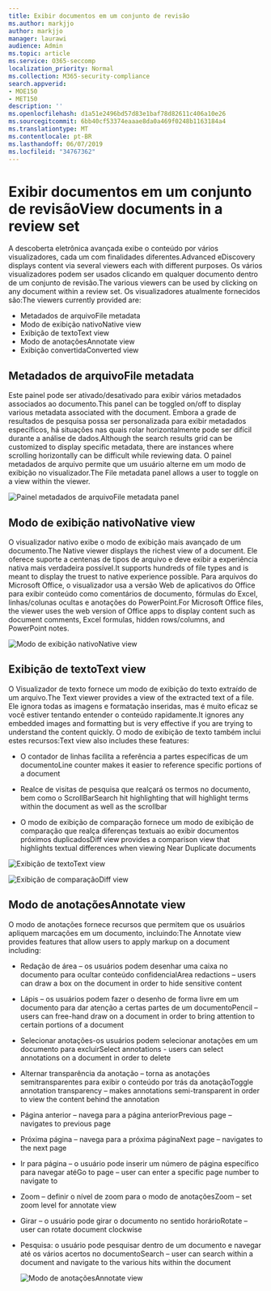 ```yaml
---
title: Exibir documentos em um conjunto de revisão
ms.author: markjjo
author: markjjo
manager: laurawi
audience: Admin
ms.topic: article
ms.service: O365-seccomp
localization_priority: Normal
ms.collection: M365-security-compliance
search.appverid:
- MOE150
- MET150
description: ''
ms.openlocfilehash: d1a51e2496bd57d83e1baf78d82611c406a10e26
ms.sourcegitcommit: 6bb40cf53374eaaae8da0a469f0248b1163184a4
ms.translationtype: MT
ms.contentlocale: pt-BR
ms.lasthandoff: 06/07/2019
ms.locfileid: "34767362"
---
```

# <a name="view-documents-in-a-review-set"></a><span data-ttu-id="f9b33-102">Exibir documentos em um conjunto de revisão</span><span class="sxs-lookup"><span data-stu-id="f9b33-102">View documents in a review set</span></span>

<span data-ttu-id="f9b33-103">A descoberta eletrônica avançada exibe o conteúdo por vários visualizadores, cada um com finalidades diferentes.</span><span class="sxs-lookup"><span data-stu-id="f9b33-103">Advanced eDiscovery displays content via several viewers each with different purposes.</span></span> <span data-ttu-id="f9b33-104">Os vários visualizadores podem ser usados clicando em qualquer documento dentro de um conjunto de revisão.</span><span class="sxs-lookup"><span data-stu-id="f9b33-104">The various viewers can be used by clicking on any document within a review set.</span></span> <span data-ttu-id="f9b33-105">Os visualizadores atualmente fornecidos são:</span><span class="sxs-lookup"><span data-stu-id="f9b33-105">The viewers currently provided are:</span></span>

- <span data-ttu-id="f9b33-106">Metadados de arquivo</span><span class="sxs-lookup"><span data-stu-id="f9b33-106">File metadata</span></span>
- <span data-ttu-id="f9b33-107">Modo de exibição nativo</span><span class="sxs-lookup"><span data-stu-id="f9b33-107">Native view</span></span>
- <span data-ttu-id="f9b33-108">Exibição de texto</span><span class="sxs-lookup"><span data-stu-id="f9b33-108">Text view</span></span>
- <span data-ttu-id="f9b33-109">Modo de anotações</span><span class="sxs-lookup"><span data-stu-id="f9b33-109">Annotate view</span></span>
- <span data-ttu-id="f9b33-110">Exibição convertida</span><span class="sxs-lookup"><span data-stu-id="f9b33-110">Converted view</span></span>

## <a name="file-metadata"></a><span data-ttu-id="f9b33-111">Metadados de arquivo</span><span class="sxs-lookup"><span data-stu-id="f9b33-111">File metadata</span></span>

<span data-ttu-id="f9b33-112">Este painel pode ser ativado/desativado para exibir vários metadados associados ao documento.</span><span class="sxs-lookup"><span data-stu-id="f9b33-112">This panel can be toggled on/off to display various metadata associated with the document.</span></span> <span data-ttu-id="f9b33-113">Embora a grade de resultados de pesquisa possa ser personalizada para exibir metadados específicos, há situações nas quais rolar horizontalmente pode ser difícil durante a análise de dados.</span><span class="sxs-lookup"><span data-stu-id="f9b33-113">Although the search results grid can be customized to display specific metadata, there are instances where scrolling horizontally can be difficult while reviewing data.</span></span> <span data-ttu-id="f9b33-114">O painel metadados de arquivo permite que um usuário alterne em um modo de exibição no visualizador.</span><span class="sxs-lookup"><span data-stu-id="f9b33-114">The File metadata panel allows a user to toggle on a view within the viewer.</span></span>

![<span data-ttu-id="f9b33-115">Painel metadados de arquivo</span><span class="sxs-lookup"><span data-stu-id="f9b33-115">File metadata panel</span></span>
](../media/Reviewimage2.png)

## <a name="native-view"></a><span data-ttu-id="f9b33-116">Modo de exibição nativo</span><span class="sxs-lookup"><span data-stu-id="f9b33-116">Native view</span></span>

<span data-ttu-id="f9b33-117">O visualizador nativo exibe o modo de exibição mais avançado de um documento.</span><span class="sxs-lookup"><span data-stu-id="f9b33-117">The Native viewer displays the richest view of a document.</span></span> <span data-ttu-id="f9b33-118">Ele oferece suporte a centenas de tipos de arquivo e deve exibir a experiência nativa mais verdadeira possível.</span><span class="sxs-lookup"><span data-stu-id="f9b33-118">It supports hundreds of file types and is meant to display the truest to native experience possible.</span></span> <span data-ttu-id="f9b33-119">Para arquivos do Microsoft Office, o visualizador usa a versão Web de aplicativos do Office para exibir conteúdo como comentários de documento, fórmulas do Excel, linhas/colunas ocultas e anotações do PowerPoint.</span><span class="sxs-lookup"><span data-stu-id="f9b33-119">For Microsoft Office files, the viewer uses the web version of Office apps to display content such as document comments, Excel formulas, hidden rows/columns, and PowerPoint notes.</span></span>

![<span data-ttu-id="f9b33-120">Modo de exibição nativo</span><span class="sxs-lookup"><span data-stu-id="f9b33-120">Native view</span></span>
](../media/Reviewimage3.png)

## <a name="text-view"></a><span data-ttu-id="f9b33-121">Exibição de texto</span><span class="sxs-lookup"><span data-stu-id="f9b33-121">Text view</span></span>

<span data-ttu-id="f9b33-122">O Visualizador de texto fornece um modo de exibição do texto extraído de um arquivo.</span><span class="sxs-lookup"><span data-stu-id="f9b33-122">The Text viewer provides a view of the extracted text of a file.</span></span> <span data-ttu-id="f9b33-123">Ele ignora todas as imagens e formatação inseridas, mas é muito eficaz se você estiver tentando entender o conteúdo rapidamente.</span><span class="sxs-lookup"><span data-stu-id="f9b33-123">It ignores any embedded images and formatting but is very effective if you are trying to understand the content quickly.</span></span> <span data-ttu-id="f9b33-124">O modo de exibição de texto também inclui estes recursos:</span><span class="sxs-lookup"><span data-stu-id="f9b33-124">Text view also includes these features:</span></span>

  - <span data-ttu-id="f9b33-125">O contador de linhas facilita a referência a partes específicas de um documento</span><span class="sxs-lookup"><span data-stu-id="f9b33-125">Line counter makes it easier to reference specific portions of a document</span></span>

  - <span data-ttu-id="f9b33-126">Realce de visitas de pesquisa que realçará os termos no documento, bem como o ScrollBar</span><span class="sxs-lookup"><span data-stu-id="f9b33-126">Search hit highlighting that will highlight terms within the document as well as the scrollbar</span></span>

  - <span data-ttu-id="f9b33-127">O modo de exibição de comparação fornece um modo de exibição de comparação que realça diferenças textuais ao exibir documentos próximos duplicados</span><span class="sxs-lookup"><span data-stu-id="f9b33-127">Diff view provides a comparison view that highlights textual differences when viewing Near Duplicate documents</span></span>

![<span data-ttu-id="f9b33-128">Exibição de texto</span><span class="sxs-lookup"><span data-stu-id="f9b33-128">Text view</span></span>
](../media/Reviewimage4.png)

![<span data-ttu-id="f9b33-129">Exibição de comparação</span><span class="sxs-lookup"><span data-stu-id="f9b33-129">Diff view</span></span>
](../media/Reviewimage5.png)

## <a name="annotate-view"></a><span data-ttu-id="f9b33-130">Modo de anotações</span><span class="sxs-lookup"><span data-stu-id="f9b33-130">Annotate view</span></span>

<span data-ttu-id="f9b33-131">O modo de anotações fornece recursos que permitem que os usuários apliquem marcações em um documento, incluindo:</span><span class="sxs-lookup"><span data-stu-id="f9b33-131">The Annotate view provides features that allow users to apply markup on a document including:</span></span>

  - <span data-ttu-id="f9b33-132">Redação de área – os usuários podem desenhar uma caixa no documento para ocultar conteúdo confidencial</span><span class="sxs-lookup"><span data-stu-id="f9b33-132">Area redactions – users can draw a box on the document in order to hide sensitive content</span></span>

  - <span data-ttu-id="f9b33-133">Lápis – os usuários podem fazer o desenho de forma livre em um documento para dar atenção a certas partes de um documento</span><span class="sxs-lookup"><span data-stu-id="f9b33-133">Pencil – users can free-hand draw on a document in order to bring attention to certain portions of a document</span></span>

  - <span data-ttu-id="f9b33-134">Selecionar anotações-os usuários podem selecionar anotações em um documento para excluir</span><span class="sxs-lookup"><span data-stu-id="f9b33-134">Select annotations - users can select annotations on a document in order to delete</span></span>

  - <span data-ttu-id="f9b33-135">Alternar transparência da anotação – torna as anotações semitransparentes para exibir o conteúdo por trás da anotação</span><span class="sxs-lookup"><span data-stu-id="f9b33-135">Toggle annotation transparency – makes annotations semi-transparent in order to view the content behind the annotation</span></span>

  - <span data-ttu-id="f9b33-136">Página anterior – navega para a página anterior</span><span class="sxs-lookup"><span data-stu-id="f9b33-136">Previous page – navigates to previous page</span></span>

  - <span data-ttu-id="f9b33-137">Próxima página – navega para a próxima página</span><span class="sxs-lookup"><span data-stu-id="f9b33-137">Next page – navigates to the next page</span></span>

  - <span data-ttu-id="f9b33-138">Ir para página – o usuário pode inserir um número de página específico para navegar até</span><span class="sxs-lookup"><span data-stu-id="f9b33-138">Go to page – user can enter a specific page number to navigate to</span></span>

  - <span data-ttu-id="f9b33-139">Zoom – definir o nível de zoom para o modo de anotações</span><span class="sxs-lookup"><span data-stu-id="f9b33-139">Zoom – set zoom level for annotate view</span></span>

  - <span data-ttu-id="f9b33-140">Girar – o usuário pode girar o documento no sentido horário</span><span class="sxs-lookup"><span data-stu-id="f9b33-140">Rotate – user can rotate document clockwise</span></span>

  - <span data-ttu-id="f9b33-141">Pesquisa: o usuário pode pesquisar dentro de um documento e navegar até os vários acertos no documento</span><span class="sxs-lookup"><span data-stu-id="f9b33-141">Search – user can search within a document and navigate to the various hits within the document</span></span>
    
    ![<span data-ttu-id="f9b33-142">Modo de anotações</span><span class="sxs-lookup"><span data-stu-id="f9b33-142">Annotate view</span></span>
    ](../media/Reviewimage1.png)